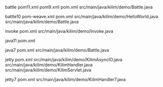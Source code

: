 battle
pom11.xml  pom9.xml  pom.xml
src/main/java/kilim/demo/Battle.java


battle10
pom-weave.xml  pom.xml
src/main/java/kilim/demo/HelloWorld.java
src/main/java/kilim/demo/Battle.java


invoke
pom.xml
src/main/java/kilim/demo/Invoke.java


java11
pom.xml


java7
pom.xml
src/main/java/kilim/demo/Battle.java


jetty
pom.xml
src/main/java/kilim/demo/KilimAsyncIO.java
src/main/java/kilim/demo/KilimHandler.java
src/main/java/kilim/demo/KilimServlet.java


jetty7
pom.xml
src/main/java/kilim/demo/KilimHandler7.java


